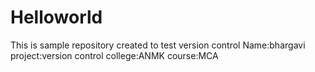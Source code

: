 # Helloworld
This is sample repository created to test version control
Name:bhargavi
project:version control
college:ANMK
course:MCA
